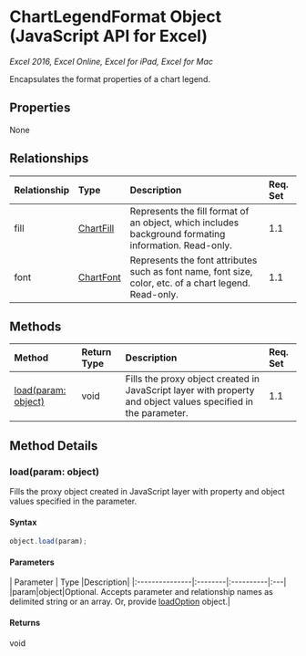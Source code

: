 # ChartLegendFormat Object (JavaScript API for Excel)

_Excel 2016, Excel Online, Excel for iPad, Excel for Mac_

Encapsulates the format properties of a chart legend.

## Properties

None

## Relationships
| Relationship | Type	|Description| Req. Set|
|:---------------|:--------|:----------|:----|
|fill|[ChartFill](chartfill.md)|Represents the fill format of an object, which includes background formating information. Read-only.|1.1||
|font|[ChartFont](chartfont.md)|Represents the font attributes such as font name, font size, color, etc. of a chart legend. Read-only.|1.1||

## Methods

| Method		   | Return Type	|Description| Req. Set|
|:---------------|:--------|:----------|:----|
|[load(param: object)](#loadparam-object)|void|Fills the proxy object created in JavaScript layer with property and object values specified in the parameter.|1.1|

## Method Details


### load(param: object)
Fills the proxy object created in JavaScript layer with property and object values specified in the parameter.

#### Syntax
```js
object.load(param);
```

#### Parameters
| Parameter	   | Type	|Description|
|:---------------|:--------|:----------|:---|
|param|object|Optional. Accepts parameter and relationship names as delimited string or an array. Or, provide [loadOption](loadoption.md) object.|

#### Returns
void
